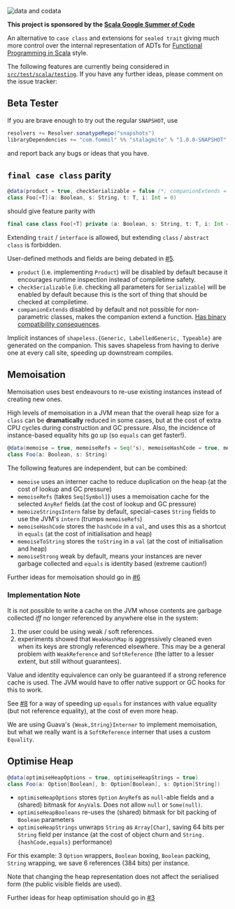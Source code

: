 ![data and codata](https://pbs.twimg.com/media/C4puwPsVUAAPPW5.jpg)

**This project is sponsored by the [Scala Google Summer of Code](https://github.com/scala/scala-lang/blob/master/gsoc/2017.md#case-classes-a-la-carte-with-scalameta)**

An alternative to `case class` and extensions for `sealed trait` giving much more control over the internal representation of ADTs for [Functional Programming in Scala](https://leanpub.com/fp-scala-mortals) style.

The following features are currently being considered in [`src/test/scala/testing`](https://github.com/fommil/stalagmite/tree/master/src/test/scala/testing). If you have any further ideas, please comment on the issue tracker:

## Beta Tester

If you are brave enough to try out the regular `SNAPSHOT`, use

```scala
resolvers += Resolver.sonatypeRepo("snapshots")
libraryDependencies += "com.fommil" %% "stalagmite" % "1.0.0-SNAPSHOT"
```

and report back any bugs or ideas that you have.

## `final case class` parity

```scala
@data(product = true, checkSerializable = false /*, companionExtends = true */)
class Foo[+T](a: Boolean, s: String, t: T, i: Int = 0)
```

should give feature parity with

```scala
final case class Foo[+T] private (a: Boolean, s: String, t: T, i: Int = 0)
```

Extending `trait` / `interface` is allowed, but extending `class` / `abstract class` is forbidden.

User-defined methods and fields are being debated in [#5](https://github.com/fommil/stalagmite/issues/5).

- `product` (i.e. implementing `Product`) will be disabled by default because it encourages runtime inspection instead of compiletime safety.
- `checkSerializable` (i.e. checking all parameters for `Serializable`) will be enabled by default because this is the sort of thing that should be checked at compiletime.
- `companionExtends` disabled by default and not possible for non-parametric classes, makes the companion extend a function. [Has binary compatibility consequences](https://issues.scala-lang.org/browse/SI-3664).

Implicit instances of `shapeless.{Generic, LabelledGeneric, Typeable}` are generated on the companion. This saves shapeless from having to derive one at every call site, speeding up downstream compiles.

## Memoisation

Memoisation uses best endeavours to re-use existing instances instead of creating new ones.

High levels of memoisation in a JVM mean that the overall heap size for a `class` can be **dramatically** reduced in some cases, but at the cost of extra CPU cycles during construction and GC pressure. Also, the incidence of instance-based equality hits go up (so `equals` can get faster!).

```scala
@data(memoise = true, memoiseRefs = Seq('s), memoiseHashCode = true, memoiseToString = true, memoiseStrong = true)
class Foo(a: Boolean, s: String)
```

The following features are independent, but can be combined:

- `memoise` uses an interner cache to reduce duplication on the heap (at the cost of lookup and GC pressure)
- `memoiseRefs` (takes `Seq[Symbol]`) uses a memoisation cache for the selected `AnyRef` fields (at the cost of lookup and GC pressure)
- `memoizeStringsIntern` false by default, special-cases `String` fields to use the JVM's `intern` (trumps `memoiseRefs`)
- `memoiseHashCode` stores the `hashCode` in a `val`, and uses this as a shortcut in `equals` (at the cost of initialisation and heap)
- `memoiseToString` stores the `toString` in a `val` (at the cost of initialisation and heap)
- `memoiseStrong` weak by default, means your instances are never garbage collected and `equals` is identity based (extreme caution!)

Further ideas for memoisation should go in [#6](https://github.com/fommil/stalagmite/issues/6)

### Implementation Note

It is not possible to write a cache on the JVM whose contents are garbage collected *iff* no longer referenced by anywhere else in the system:

1. the user could be using weak / soft references.
2. experiments showed that `WeakHashMap` is aggressively cleaned even when its keys are strongly referenced elsewhere. This may be a general problem with `WeakReference` and `SoftReference` (the latter to a lesser extent, but still without guarantees).

Value and identity equivalence can only be guaranteed if a strong reference cache is used. The JVM would have to offer native support or GC hooks for this to work.

See [#8](https://github.com/fommil/stalagmite/issues/8) for a way of speeding up `equals` for instances with value equality (but not reference equality), at the cost of even more heap.

We are using Guava's `{Weak,String}Interner` to implement memoisation, but what we really want is a `SoftReference` interner that uses a custom `Equality`.

## Optimise Heap

```scala
@data(optimiseHeapOptions = true, optimiseHeapStrings = true)
class Foo(a: Option[Boolean], b: Option[Boolean], s: Option[String])
```

- `optimiseHeapOptions` stores `Option` `AnyRef`s as `null`-able fields and a (shared) bitmask for `AnyVal`s. Does not allow `null` or `Some(null)`.
- `optimiseHeapBooleans` re-uses the (shared) bitmask for bit packing of `Boolean` parameters
- `optimiseHeapStrings` unwraps `String` as `Array[Char]`, saving 64 bits per `String` field per instance (at the cost of object churn and `String.{hashCode,equals}` performance)

For this example: 3 `Option` wrappers, `Boolean` boxing, `Boolean` packing, `String` wrapping, we save 6 references (384 bits) per instance.

Note that changing the heap representation does not affect the serialised form (the public visible fields are used).

Further ideas for heap optimisation should go in [#3](https://github.com/fommil/stalagmite/issues/3)
